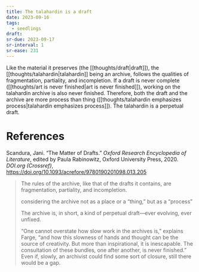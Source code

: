 ```yaml
---
title: The talahardin is a draft
date: 2023-09-16
tags:
  - seedlings
draft:
sr-due: 2023-09-17
sr-interval: 1
sr-ease: 231
---
```

Like the material it preserves (the [[thoughts/draft|draft]]), the [[thoughts/talahardin|talahardin]] being an archive, follows the qualities of fragmentation, partiality, and incompletion. If a draft is never complete ([[thoughts/art is never finished|art is never finished]]), working on the talahardin archive is also never finished. Therefore, both the draft and the archive are more process than thing ([[thoughts/talahardin emphasizes process|talahardin emphasizes process]]). The talahardin is a perpetual draft.

# References

Scandura, Jani. “The Matter of Drafts.” _Oxford Research Encyclopedia of Literature_, edited by Paula Rabinowitz, Oxford University Press, 2020. _DOI.org (Crossref)_, https://doi.org/10.1093/acrefore/9780190201098.013.205

>The rules of the archive, like that of the drafts it contains, are fragmentation, partiality, and incompletion.
>
>considering the archive not as a place or a “thing,” but as a “process”
>
>The archive is, in short, a kind of perpetual draft—ever evolving, ever unfixed.
>
>“One cannot overstate how slow work in the archives is,” explains Farge, “and how this slowness of hands and thought can be the source of creativity. But more than inspirational, it is inescapable. The consultation of these bundles, one after another, is never finished.” Even if, slowly, an archivist could find some sort of closure, still there would be a gap.